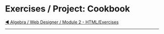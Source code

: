 # Exercises / Project: Cookbook

[:arrow_backward: Algebra / Web Designer / Module 2 - HTML/Exercises](../README.md)

---
